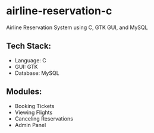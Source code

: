 # airline-reservation-c
Airline Reservation System using C, GTK GUI, and MySQL

## Tech Stack:
- Language: C
- GUI: GTK
- Database: MySQL

## Modules:
- Booking Tickets
- Viewing Flights
- Canceling Reservations
- Admin Panel

